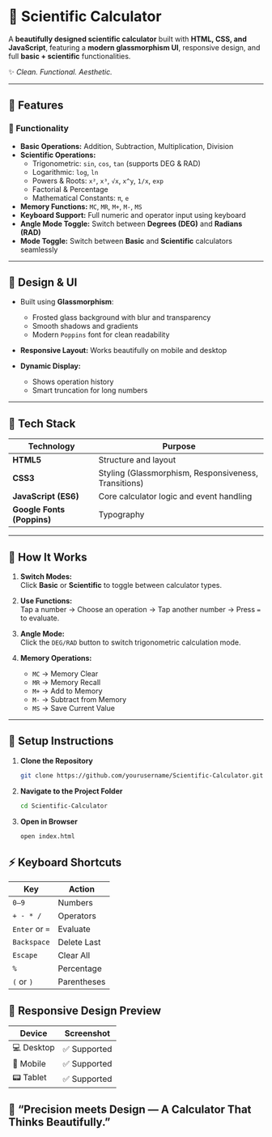 # 🧮 Scientific Calculator

A **beautifully designed scientific calculator** built with **HTML, CSS, and JavaScript**, featuring a **modern glassmorphism UI**, responsive design, and full **basic + scientific** functionalities.  

✨ *Clean. Functional. Aesthetic.*

---

## 🚀 Features

### 🧠 Functionality
- **Basic Operations:** Addition, Subtraction, Multiplication, Division  
- **Scientific Operations:**  
  - Trigonometric: `sin`, `cos`, `tan` (supports DEG & RAD)  
  - Logarithmic: `log`, `ln`  
  - Powers & Roots: `x²`, `x³`, `√x`, `x^y`, `1/x`, `exp`  
  - Factorial & Percentage  
  - Mathematical Constants: `π`, `e`  
- **Memory Functions:** `MC`, `MR`, `M+`, `M-`, `MS`
- **Keyboard Support:** Full numeric and operator input using keyboard  
- **Angle Mode Toggle:** Switch between **Degrees (DEG)** and **Radians (RAD)**  
- **Mode Toggle:** Switch between **Basic** and **Scientific** calculators seamlessly  

---

## 🎨 Design & UI

- Built using **Glassmorphism**:  
  - Frosted glass background with blur and transparency  
  - Smooth shadows and gradients  
  - Modern `Poppins` font for clean readability  

- **Responsive Layout:** Works beautifully on mobile and desktop  
- **Dynamic Display:**  
  - Shows operation history  
  - Smart truncation for long numbers  

---

## 🧩 Tech Stack

| Technology | Purpose |
|-------------|----------|
| **HTML5** | Structure and layout |
| **CSS3** | Styling (Glassmorphism, Responsiveness, Transitions) |
| **JavaScript (ES6)** | Core calculator logic and event handling |
| **Google Fonts (Poppins)** | Typography |

---

## 🧠 How It Works

1. **Switch Modes:**  
   Click **Basic** or **Scientific** to toggle between calculator types.

2. **Use Functions:**  
   Tap a number → Choose an operation → Tap another number → Press `=` to evaluate.

3. **Angle Mode:**  
   Click the `DEG/RAD` button to switch trigonometric calculation mode.

4. **Memory Operations:**  
   - `MC` → Memory Clear  
   - `MR` → Memory Recall  
   - `M+` → Add to Memory  
   - `M-` → Subtract from Memory  
   - `MS` → Save Current Value  

---

## 🧰 Setup Instructions

1. **Clone the Repository**
   ```bash
   git clone https://github.com/yourusername/Scientific-Calculator.git

2. **Navigate to the Project Folder**
   ```bash
   cd Scientific-Calculator
3. **Open in Browser**
   ```bash
   open index.html
## ⚡ Keyboard Shortcuts
| Key            | Action      |
| -------------- | ----------- |
| `0–9`          | Numbers     |
| `+ - * /`      | Operators   |
| `Enter` or `=` | Evaluate    |
| `Backspace`    | Delete Last |
| `Escape`       | Clear All   |
| `%`            | Percentage  |
| `(` or `)`     | Parentheses |

## 📱 Responsive Design Preview
| Device     | Screenshot  |
| ---------- | ----------- |
| 💻 Desktop | ✅ Supported |
| 📱 Mobile  | ✅ Supported |
| 📟 Tablet  | ✅ Supported |
## 💫 “Precision meets Design — A Calculator That Thinks Beautifully.”
